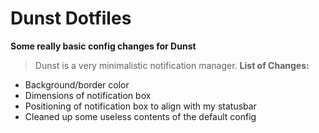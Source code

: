 # Dunst Dotfiles
**Some really basic config changes for Dunst**
> Dunst is a very minimalistic notification manager.
**List of Changes:**
* Background/border color
* Dimensions of notification box
* Positioning of notification box to align with my statusbar
* Cleaned up some useless contents of the default config
